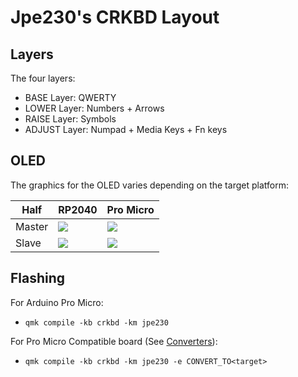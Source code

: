 # Jpe230's CRKBD Layout

## Layers
The four layers:
- BASE Layer: QWERTY
- LOWER Layer: Numbers + Arrows
- RAISE Layer: Symbols
- ADJUST Layer: Numpad + Media Keys + Fn keys
## OLED
The graphics for the OLED varies depending on the target platform:

| Half   | RP2040                               | Pro Micro                            |
|--------|--------------------------------------|--------------------------------------|
| Master | ![](https://i.imgur.com/FF0EuWoh.png) | ![](https://i.imgur.com/stxRevvh.png) |
| Slave  | ![](https://i.imgur.com/hyjdDITh.png) | ![](https://i.imgur.com/UrTCd2sh.png) |


## Flashing
For Arduino Pro Micro:
- `qmk compile -kb crkbd -km jpe230`

For Pro Micro Compatible board (See [Converters](https://docs.qmk.fm/#/feature_converters?id=converters)):
- `qmk compile -kb crkbd -km jpe230 -e CONVERT_TO<target>`

